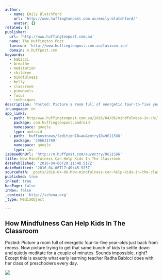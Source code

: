```yaml
---
author:
  - name: Emily Blatchford
    url: 'http://www.huffingtonpost.com.au/emily-blatchford/'
    avatar: {}
related: []
publisher:
  url: 'http://www.huffingtonpost.com.au'
  name: The Huffington Post
  favicon: 'http://www.huffingtonpost.com.au/favicon.ico'
  domain: m.huffpost.com
keywords:
  - babicci
  - breathe
  - meditation
  - children
  - mindfulness
  - belly
  - classroom
  - pinwheels
  - focus
  - techniques
description: 'Posted: Picture a room full of energetic four-to-five year-olds just back from recess. Now picture trying to get that same bunch of kids to settle down and quietly meditate for a couple of minutes. Sounds impossible, right? Except this is exactly what early learning teacher Radha Babicci does with her class of preschoolers every day.'
inLanguage: en
app_links:
  - path: http/www.huffingtonpost.com.au/2016/04/06/mindfulness-in-children_n_9621586.html
    package: com.huffingtonpost.android
    namespace: google
    type: android
  - path: 'huffpostnews/?editionID=au&entryID=9621586'
    package: '306621789'
    namespace: google
    type: ios
isBasedOnUrl: 'http://m.huffpost.com/au/entry/9621586'
title: How Mindfulness Can Help Kids In The Classroom
datePublished: '2016-04-06T20:11:48.517Z'
dateModified: '2016-04-06T17:49:45.925Z'
sourcePath: _posts/2016-04-06-how-mindfulness-can-help-kids-in-the-classroom.md
published: true
inFeed: true
hasPage: false
inNav: false
_context: 'http://schema.org'
_type: MediaObject

---
```

<article style=""><h1>How Mindfulness Can Help Kids In The Classroom</h1><p>Posted: Picture a room full of energetic four-to-five year-olds just back from recess. Now picture trying to get that same bunch of kids to settle down and quietly meditate for a couple of minutes. Sounds impossible, right? Except this is exactly what early learning teacher Radha Babicci does with her class of preschoolers every day.</p><img src="http://i.huffpost.com/gen/4185450/images/o-CHILDREN-MEDITATING-facebook.jpg" /></article>